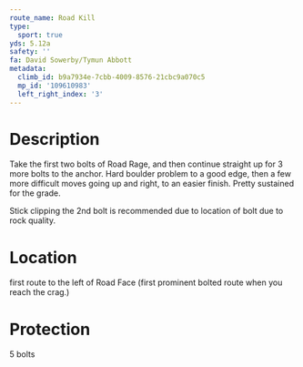 ```yaml
---
route_name: Road Kill
type:
  sport: true
yds: 5.12a
safety: ''
fa: David Sowerby/Tymun Abbott
metadata:
  climb_id: b9a7934e-7cbb-4009-8576-21cbc9a070c5
  mp_id: '109610983'
  left_right_index: '3'
---
```

# Description
Take the first two bolts of Road Rage, and then continue straight up for 3 more bolts to the anchor. Hard boulder problem to a good edge, then a few more difficult moves going up and right, to an easier finish. Pretty sustained for the grade.

Stick clipping the 2nd bolt is recommended due to location of bolt due to rock quality.

# Location
first route to the left of Road Face (first prominent bolted route when you reach the crag.)

# Protection
5 bolts
